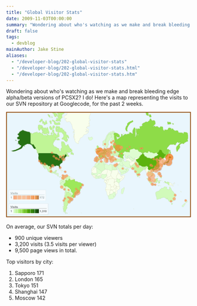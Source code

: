 ```yaml
---
title: "Global Visitor Stats"
date: 2009-11-03T00:00:00
summary: "Wondering about who's watching as we make and break bleeding edge alpha/beta versions of PCSX2"
draft: false
tags:
  - devblog
mainAuthor: Jake Stine
aliases:
  - "/developer-blog/202-global-visitor-stats"
  - "/developer-blog/202-global-visitor-stats.html"
  - "/developer-blog/202-global-visitor-stats.htm"
---
```


Wondering about who's watching as we make and break bleeding edge
alpha/beta versions of PCSX2? I do! Here's a map representing the visits
to our SVN repository at Googlecode,
for the past 2 weeks.

<!-- TODO - legacy -->

![](./img/googlecode_stats_256_thumb.png)

On average, our SVN totals per day:

-   900 unique viewers
-   3,200 visits (3.5 visits per viewer)
-   9,500 page views in total.

Top visitors by city:

1. Sapporo 171
2. London 165
3. Tokyo 151
4. Shanghai 147
5. Moscow 142
